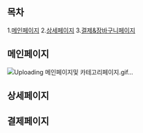 ## 목차

1.[메인페이지](#메인페이지)
2.[상세페이지](#상세페이지)
3.[결제&장바구니페이지](#결제페이지)



## 메인페이지
![Uploading 메인페이지및 카테고리페이지.gif…]()

## 상세페이지
## 결제페이지
